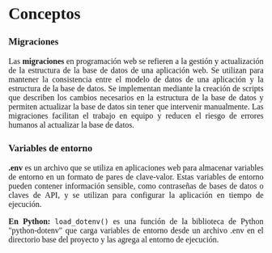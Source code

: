 <span style="font-family: Times New Roman;">
<span style="text-align: justify">
<span style="font-size: medium;">

# Conceptos

### Migraciones

Las **migraciones** en programación web se refieren a la gestión y actualización de la estructura de la base de datos de una aplicación web. Se utilizan para mantener la consistencia entre el modelo de datos de una aplicación y la estructura de la base de datos. Se implementan mediante la creación de scripts que describen los cambios necesarios en la estructura de la base de datos y permiten actualizar la base de datos sin tener que intervenir manualmente. Las migraciones facilitan el trabajo en equipo y reducen el riesgo de errores humanos al actualizar la base de datos.


### Variables de entorno

**.env** es un archivo que se utiliza en aplicaciones web para almacenar variables de entorno en un formato de pares de clave-valor. Estas variables de entorno pueden contener información sensible, como contraseñas de bases de datos o claves de API, y se utilizan para configurar la aplicación en tiempo de ejecución. 

**En Python:**
``load_dotenv()`` es una función de la biblioteca de Python "python-dotenv" que carga variables de entorno desde un archivo .env en el directorio base del proyecto y las agrega al entorno de ejecución.